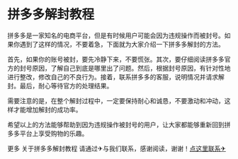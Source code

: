 # 拼多多解封教程

拼多多是一家知名的电商平台，但是有时候用户可能会因为违规操作而被封号。如果你遇到了这样的情况，不要着急，下面就为大家介绍一下拼多多解封的方法。

首先，如果你的账号被封，要先冷静下来，不要慌张。其次，要仔细阅读拼多多官方的封号原因，了解自己到底是哪里出了问题。然后，根据封号原因，有针对性地进行整改，修改自己的不良行为。接着，联系拼多多的客服，说明情况并请求解封。最后，耐心等待官方的处理结果。

需要注意的是，在整个解封过程中，一定要保持耐心和诚恳，不要激动和冲动，这样才能增加解封的成功率。

希望以上的方法能够帮助到因为违规操作被封号的用户，让大家都能够重新回到拼多多平台上享受购物的乐趣。

更多 关于拼多多解封教程 请通过✈与我们联系，感谢阅读，谢谢！[点这里联系✈](https://c.k02.cc)